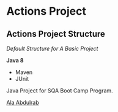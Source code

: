 # Actions Project
## Actions Project Structure

*Default Structure for A Basic Project*

**Java 8**

* Maven
* JUnit

Java Project for SQA Boot Camp Program. 

[Ala Abdulrab](http://sqasolution.com)
